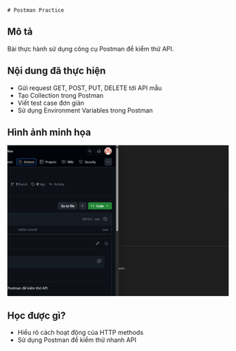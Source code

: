     # Postman Practice

## Mô tả
Bài thực hành sử dụng công cụ Postman để kiểm thử API.

## Nội dung đã thực hiện
- Gửi request GET, POST, PUT, DELETE tới API mẫu
- Tạo Collection trong Postman
- Viết test case đơn giản
- Sử dụng Environment Variables trong Postman

## Hình ảnh minh họa
![alt text](image.png)

## Học được gì?
- Hiểu rõ cách hoạt động của HTTP methods
- Sử dụng Postman để kiểm thử nhanh API
